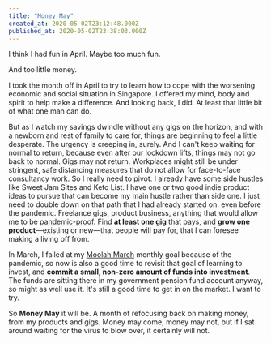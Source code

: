 ```yaml
---
title: "Money May"
created_at: 2020-05-02T23:12:48.000Z
published_at: 2020-05-02T23:38:03.000Z
---
```

I think I had fun in April. Maybe too much fun. 

  

And too little money.

  

I took the month off in April to try to learn how to cope with the worsening economic and social situation in Singapore. I offered my mind, body and spirit to help make a difference. And looking back, I did. At least that little bit of what one man can do.

  

But as I watch my savings dwindle without any gigs on the horizon, and with a newborn and rest of family to care for, things are beginning to feel a little desperate. The urgency is creeping in, surely. And I can't keep waiting for normal to return, because even after our lockdown lifts, things may not go back to normal. Gigs may not return. Workplaces might still be under stringent, safe distancing measures that do not allow for face-to-face consultancy work. So I really need to pivot. I already have some side hustles like Sweet Jam Sites and Keto List. I have one or two good indie product ideas to pursue that can become my main hustle rather than side one. I just need to double down on that path that I had already started on, even before the pandemic. Freelance gigs, product business, anything that would allow me to be [pandemic-proof](https://cowriters.app/words/how-does-one-become-pandemic-proof-in-work-397975ea99b7c426c5). Find **at least one gig** that pays, and **grow one product**—existing or new—that people will pay for, that I can foresee making a living off from.

  

In March, I failed at my [Moolah March](https://cowriters.app/words/moolah-march-wrap-up-387005e83555582c1b) monthly goal because of the pandemic, so now is also a good time to revisit that goal of learning to invest, and **commit a small, non-zero amount of funds into investment**. The funds are sitting there in my government pension fund account anyway, so might as well use it. It's still a good time to get in on the market. I want to try.

  

So **Money May** it will be. A month of refocusing back on making money, from my products and gigs. Money may come, money may not, but if I sat around waiting for the virus to blow over, it certainly will not.
